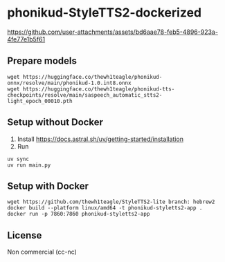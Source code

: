 # phonikud-StyleTTS2-dockerized


https://github.com/user-attachments/assets/bd6aae78-feb5-4896-923a-4fe77e1b5f61




## Prepare models

```console
wget https://huggingface.co/thewh1teagle/phonikud-onnx/resolve/main/phonikud-1.0.int8.onnx
wget https://huggingface.co/thewh1teagle/phonikud-tts-checkpoints/resolve/main/saspeech_automatic_stts2-light_epoch_00010.pth
```

## Setup without Docker

1. Install https://docs.astral.sh/uv/getting-started/installation
2. Run
```console
uv sync
uv run main.py
```

## Setup with Docker

```console
wget https://github.com/thewh1teagle/StyleTTS2-lite branch: hebrew2
docker build --platform linux/amd64 -t phonikud-styletts2-app .
docker run -p 7860:7860 phonikud-styletts2-app
```

## License

Non commercial (cc-nc)
